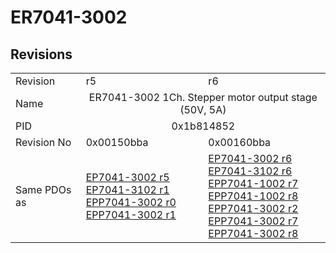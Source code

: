 # ER7041-3002

## Revisions
<table>
<tr>
<td>Revision</td>
<td>r5</td>
<td>r6</td>
</tr>
<tr>
<td>Name</td>
<td colspan=2 align="center">ER7041-3002 1Ch. Stepper motor output stage (50V, 5A)</td>
</tr>
<tr>
<td>PID</td>
<td colspan=2 align="center">0x1b814852</td>
</tr>
<tr>
<td>Revision No</td>
<td>0x00150bba</td>
<td>0x00160bba</td>
</tr>
<tr>
<td>Same PDOs as</td>
<td><a href="EP7041-3002.md">EP7041-3002 r5</a><br/><a href="EP7041-3102.md">EP7041-3102 r1</a><br/><a href="EPP7041-3002.md">EPP7041-3002 r0</a><br/><a href="EPP7041-3002.md">EPP7041-3002 r1</a></td>
<td><a href="EP7041-3002.md">EP7041-3002 r6</a><br/><a href="EP7041-3102.md">EP7041-3102 r6</a><br/><a href="EPP7041-1002.md">EPP7041-1002 r7</a><br/><a href="EPP7041-1002.md">EPP7041-1002 r8</a><br/><a href="EPP7041-3002.md">EPP7041-3002 r2</a><br/><a href="EPP7041-3002.md">EPP7041-3002 r7</a><br/><a href="EPP7041-3002.md">EPP7041-3002 r8</a></td>
</tr>
</table>
